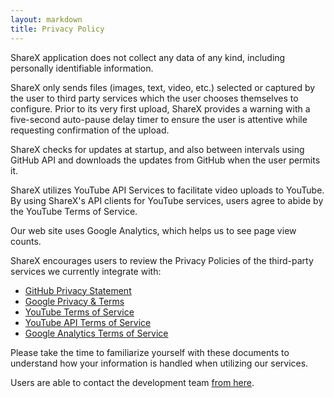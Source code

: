 ```yaml
---
layout: markdown
title: Privacy Policy
---
```


ShareX application does not collect any data of any kind, including personally identifiable information. 

ShareX only sends files (images, text, video, etc.) selected or captured by the user to third party services which the user chooses themselves to configure. Prior to its very first upload, ShareX provides a warning with a five-second auto-pause delay timer to ensure the user is attentive while requesting confirmation of the upload.

ShareX checks for updates at startup, and also between intervals using GitHub API and downloads the updates from GitHub when the user permits it.

ShareX utilizes YouTube API Services to facilitate video uploads to YouTube. By using ShareX's API clients for YouTube services, users agree to abide by the YouTube Terms of Service.

Our web site uses Google Analytics, which helps us to see page view counts.

ShareX encourages users to review the Privacy Policies of the third-party services we currently integrate with:

* [GitHub Privacy Statement](https://docs.github.com/en/github/site-policy/github-privacy-statement)
* [Google Privacy & Terms](https://policies.google.com/privacy)
* [YouTube Terms of Service](https://www.youtube.com/t/terms/)
* [YouTube API Terms of Service](https://developers.google.com/youtube/terms/api-services-terms-of-service)
* [Google Analytics Terms of Service](https://marketingplatform.google.com/about/analytics/terms/us/)

Please take the time to familiarize yourself with these documents to understand how your information is handled when utilizing our services.

Users are able to contact the development team [from here](https://github.com/ShareX/ShareX/issues).